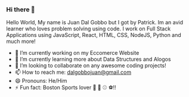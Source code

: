 ### Hi there 👋

Hello World, My name is Juan Dal Gobbo but I got by Patrick. Im an avid learner who loves problem solving using code. I work on Full Stack Applications using JavaScript, React, HTML, CSS, NodeJS, Python and much more!

- 🔭 I’m currently working on my Eccomerce Website
- 🌱 I’m currently learning more about Data Structures and Alogos
- 👯 I’m looking to collaborate on any awesome coding projects!
- 📫 How to reach me: dalgobbojuan@gmail.com
- 😄 Pronouns: He/Him
- ⚡ Fun fact: Boston Sports lover 🏈 🏀 ⚾️ ⚽️!!
